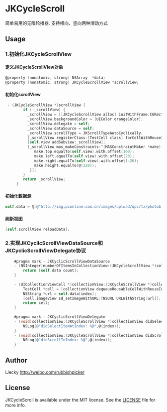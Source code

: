 # JKCycleScroll
简单易用的无限轮播器. 支持横向、竖向两种滑动方式


## Usage

### 1.初始化JKCycleScrollView

#### 定义JKCycleScrollView对象

```objective-c
@property (nonatomic, strong) NSArray  *data;
@property (nonatomic, strong) JKCycleScrollView *scrollView;
```
#### 初始化scrollView

```objective-c
 - (JKCycleScrollView *)scrollView {
        if (!_scrollView) {
          _scrollView = [[JKCycleScrollView alloc] initWithFrame:CGRectZero scrollDirection:UICollectionViewScrollDirectionHorizontal];
          _scrollView.backgroundColor = [UIColor orangeColor];
          _scrollView.delegate = self;
          _scrollView.dataSource = self;
          _scrollView.scrollType = JKScrollTypeAutoCyclically;
          [_scrollView registerClass:[TestCell class] forCellWithReuseIdentifier:kCycleScrollViewReuseIdentifer];
          [self.view addSubview:_scrollView];
          [_scrollView mas_makeConstraints:^(MASConstraintMaker *make) {
             make.top.equalTo(self.view).with.offset(100);
             make.left.equalTo(self.view).with.offset(20);
             make.right.equalTo(self.view).with.offset(-20);
             make.height.equalTo(@(220));
           }];
        }
        return _scrollView;
     }
```   
#### 初始化数据源

```objective-c
self.data = @[@"http://img.pconline.com.cn/images/upload/upc/tx/photoblog/1410/21/c4/39944979_39944979_1413878416125_mthumb.jpg",@"http://image92.360doc.com/DownloadImg/2015/12/1715/63143393_18.jpg",@"http://f.hiphotos.baidu.com/image/pic/item/b151f8198618367a9f738e022a738bd4b21ce573.jpg",@"http://img006.hc360.cn/hb/MTQ2MDc5MzQ2ODQyNy02OTQyMjQ1MjI=.jpg"];
```   
#### 刷新视图

```objective-c
[self.scrollView reloadData];
```   
    
### 2.实现JKCyclicScrollViewDataSource和JKCyclicScrollViewDelegate协议

```objective-c
    #pragma mark - JKCyclicScrollViewDataSource
    - (NSInteger)numberOfItemsInCollectionView:(JKCycleScrollView *)collectionView{
        return [self.data count];
    }
    
    - (UICollectionViewCell *)collectionView:(JKCycleScrollView *)collectionView cellForItemAtIndex:(NSInteger)index{
        TestCell *cell = [collectionView dequeueReusableCellWithReuseIdentifier:kCycleScrollViewReuseIdentifer]；
        NSString *url = self.data[index];
        [cell.imageView sd_setImageWithURL:[NSURL URLWithString:url]];
        return cell;
    }
    
    #pragma mark - JKCyclicScrollViewDelegate
    - (void)collectionView:(JKCycleScrollView *)collectionView didSelectItemAtIndex:(NSInteger)index{
        NSLog(@"didSelectItemAtIndex: %@",@(index));
    }
    - (void)collectionView:(JKCycleScrollView *)collectionView didScrollToIndex:(NSInteger)index{
        NSLog(@"didScrollToIndex: %@",@(index));
    }
```


## Author

iJecky <http://weibo.com/rubbishpicker>

## License

JKCycleScroll is available under the MIT license. See the [LICENSE](LICENSE) file for more info.
